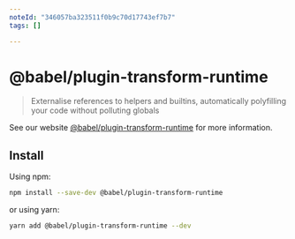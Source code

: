 ```yaml
---
noteId: "346057ba323511f0b9c70d17743ef7b7"
tags: []

---
```


# @babel/plugin-transform-runtime

> Externalise references to helpers and builtins, automatically polyfilling your code without polluting globals

See our website [@babel/plugin-transform-runtime](https://babeljs.io/docs/babel-plugin-transform-runtime) for more information.

## Install

Using npm:

```sh
npm install --save-dev @babel/plugin-transform-runtime
```

or using yarn:

```sh
yarn add @babel/plugin-transform-runtime --dev
```
